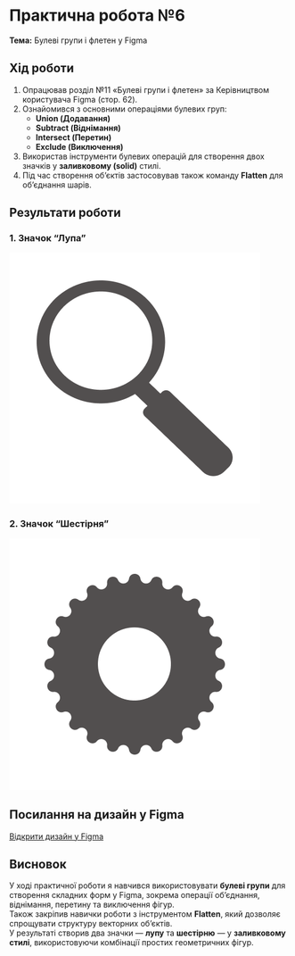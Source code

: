 # Практична робота №6

**Тема:** Булеві групи і флетен у Figma

## **Хід роботи**

1. Опрацював розділ №11 «Булеві групи і флетен» за Керівництвом користувача Figma (стор. 62).  
2. Ознайомився з основними операціями булевих груп:  
   - **Union (Додавання)**  
   - **Subtract (Віднімання)**  
   - **Intersect (Перетин)**  
   - **Exclude (Виключення)**  
3. Використав інструменти булевих операцій для створення двох значків у **заливковому (solid)** стилі.  
4. Під час створення об’єктів застосовував також команду **Flatten** для об’єднання шарів.

## **Результати роботи**

### **1. Значок “Лупа”**
![Лупа](images/dandruff.png)  

### **2. Значок “Шестірня”**
![Шестірня](images/gear.png)  


## **Посилання на дизайн у Figma**
[Відкрити дизайн у Figma](https://www.figma.com/design/x45aDhugMKKPuwQmrnyrcr/Icons?m=auto&t=DtiT3qfEZKw26AwG-6)

## **Висновок**
У ході практичної роботи я навчився використовувати **булеві групи** для створення складних форм у Figma, зокрема операції об’єднання, віднімання, перетину та виключення фігур.  
Також закріпив навички роботи з інструментом **Flatten**, який дозволяє спрощувати структуру векторних об’єктів.  
У результаті створив два значки — **лупу** та **шестірню** — у **заливковому стилі**, використовуючи комбінації простих геометричних фігур.
